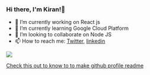 ### Hi there, I'm Kiran!👋


- 🔭 I’m currently working on React js 
- 🌱 I’m currently learning Google Cloud Platform 
- 👯 I’m looking to collaborate on Node JS
- 📫 How to reach me: [Twitter](https://twitter.com/Kirannambair), [linkedin](https://www.linkedin.com/in/kiran-p-k/)


<img src='https://github-readme-stats.vercel.app/api?username=kiranmurali93&&show_icons=true&title_color=fgffff&icon_color=fgffff&text_color=FFFFF&bg_color=0000'>

 [Check this out to know to to make github profile readme](https://kiranmurali93.github.io/blog/post/github_profile_readme/)
